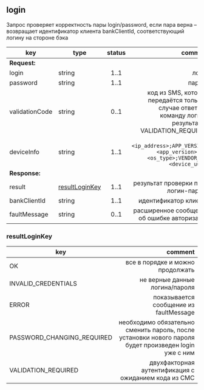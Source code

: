 ## login

Запрос проверяет корректность пары login/password, если пара верна – возвращает идентификатор клиента bankClientId, соответствующий логину на стороне бэка

key | type | status | comment
--- | ---- | :----: | ---:
**Request:** | | |
login | string | 1..1 | логин
password | string | 1..1 | пароль
validationCode | string | 0..1 | код из SMS, который передаётся только в случае ответа на команду логин с результатом VALIDATION_REQUIRED
deviceInfo | string | 1..1 | ``IP=<ip_address>;APP_VERSION=<app_version>;OS=<os_type>;VENDOR_ID=<device_uuid>``
**Response:** | | |
result | [resultLoginKey](#resultloginkey) | 1..1 | результат проверки пары логин-пароль
bankClientId | string | 1..1 | идентификатор клиента
faultMessage | string | 0..1 | расширенное сообщение об ошибке авторизации

### resultLoginKey

key | comment
--- | ---:
OK | все в порядке и можно продолжать
INVALID_CREDENTIALS | не верные данные логина/пароля
ERROR | показывается сообщение из faultMessage
PASSWORD_CHANGING_REQUIRED | необходимо обязательно сменить пароль, после установки нового пароля будет произведен login уже с ним
VALIDATION_REQUIRED | двухфакторная аутентификация с ожиданием кода из СМС
